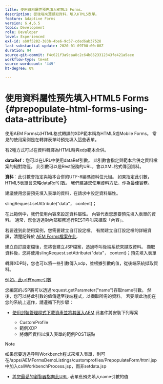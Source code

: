 ```yaml
---
title: 使用資料屬性預先填入HTML5 Forms。
description: 從後端來源擷取資料，填入HTML5表單。
feature: Adaptive Forms
version: 6.4,6.5
topic: Development
role: Developer
level: Experienced
exl-id: ab0f5282-383b-4be6-9c57-cded6ab37528
last-substantial-update: 2020-01-09T00:00:00Z
duration: 94
source-git-commit: f4c621f3a9caa8c2c64b8323312343fe421a5aee
workflow-type: tm+mt
source-wordcount: '449'
ht-degree: 0%

---
```


# 使用資料屬性預先填入HTML5 Forms {#prepopulate-html-forms-using-data-attribute}


使用AEM Forms以HTML格式轉譯的XDP範本稱為HTML5或Mobile Forms。 常見的使用案例是在轉譯表單時預先填入這些表單。

有2種方式可以在資料轉譯為HTML時與xdp範本合併。

**dataRef**：您可以在URL中使用dataRef引數。 此引數會指定與範本合併之資料檔案的絕對路徑。 此引數可以是Rest服務的URL，會以XML格式傳回資料。

**資料**：此引數會指定與範本合併的UTF-8編碼資料位元組。 如果指定此引數，HTML5表單會忽略dataRef引數。 我們建議您使用資料方法，作為最佳實務。

建議使用您要預先填入表單的資料，在請求中設定資料屬性。

slingRequest.setAttribute(&quot;data&quot;， content)；

在此範例中，我們使用內容來設定資料屬性。 內容代表您想要預先填入表單的資料。 通常，您會透過對內部服務進行REST呼叫來擷取「內容」。

若要達到此使用案例，您需要建立自訂設定檔。 有關建立自訂設定檔的詳細資訊，清楚記錄於 [AEM Forms檔案在此](https://helpx.adobe.com/aem-forms/6/html5-forms/custom-profile.html).

建立自訂設定檔後，您將會建立JSP檔案，透過呼叫後端系統來擷取資料。 擷取資料後，您將使用slingRequest.setAttribute(&quot;data&quot;， content)；預先填入表單

轉譯XDP時，您也可以將一些引數傳入xdp，並根據引數的值，從後端系統擷取資料。

[例如，此url有name引數](http://localhost:4502/content/dam/formsanddocuments/PrepopulateMobileForm.xdp/jcr:content?name=john)

您編寫的JSP將可以透過request.getParameter(&quot;name&quot;)存取name引數。 然後，您可以將此引數的值傳遞至後端程式，以擷取所需的資料。
若要讓此功能在您的系統上運作，請遵循下列步驟：

* [使用封裝管理程式下載資產並將其匯入AEM](assets/prepopulatemobileform.zip)
此套件將安裝下列專案

   * CustomProfile
   * 範例XDP
   * 將傳回資料以填入表單的範例POST端點

>[!NOTE]
>
>如果您要透過呼叫Workbench程式來填入表單，則可在/apps/AEMFormsDemoListings/customprofiles/PrepopulateForm/html.jsp中加入callWorkbenchProcess.jsp，而非setdata.jsp

* [將您最愛的瀏覽器指向此URL](http://localhost:4502/content/dam/formsanddocuments/PrepopulateMobileForm.xdp/jcr:content?name=Adobe%20Systems). 表單應預先填入name引數的值
